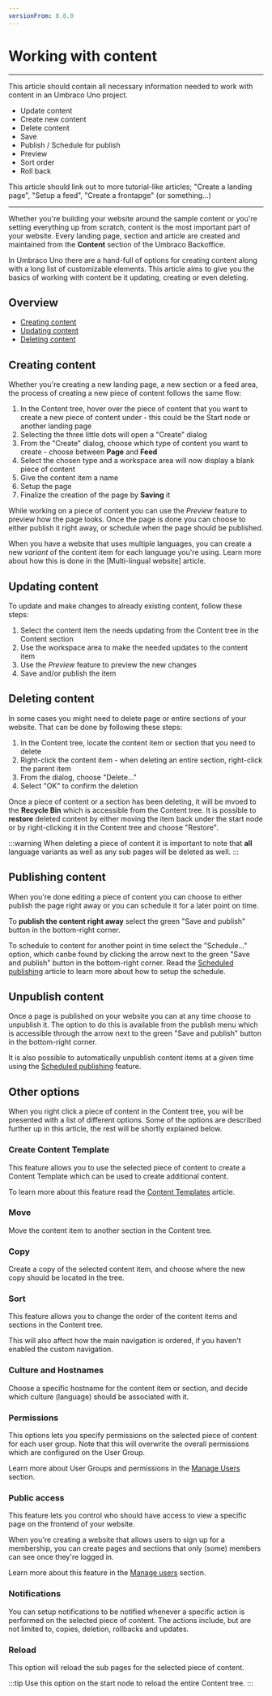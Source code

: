 ```yaml
---
versionFrom: 8.0.0
---
```


# Working with content

----------
This article should contain all necessary information needed to work with content in an Umbraco Uno project.

* Update content
* Create new content
* Delete content
* Save
* Publish / Schedule for publish
* Preview
* Sort order
* Roll back

This article should link out to more tutorial-like articles; "Create a landing page", "Setup a feed", "Create a frontapge" (or something...)

----------

Whether you're building your website around the sample content or you're setting everything up from scratch, content is the most important part of your website. Every landing page, section and article are created and maintained from the **Content** section of the Umbraco Backoffice.

In Umbraco Uno there are a hand-full of options for creating content along with a long list of customizable elements. This article aims to give you the basics of working with content be it updating, creating or even deleting.

## Overview

* [Creating content](#creating-content)
* [Updating content](#updating-content)
* [Deleting content](#deleting-content)

## Creating content

Whether you're creating a new landing page, a new section or a feed area, the process of creating a new piece of content follows the same flow:

1. In the Content tree, hover over the piece of content that you want to create a new piece of content under - this could be the Start node or another landing page
2. Selecting the three little dots will open a "Create" dialog
3. From the "Create" dialog, choose which type of content you want to create - choose between **Page** and **Feed**
4. Select the chosen type and a workspace area will now display a blank piece of content
5. Give the content item a name
6. Setup the page
7. Finalize the creation of the page by **Saving** it

While working on a piece of content you can use the *Preview* feature to preview how the page looks. Once the page is done you can choose to either publish it right away, or schedule when the page should be published.

When you have a website that uses multiple languages, you can create a new *variant* of the content item for each language you're using. Learn more about how this is done in the [Multi-lingual website] article.

## Updating content

To update and make changes to already existing content, follow these steps:

1. Select the content item the needs updating from the Content tree in the Content section
2. Use the workspace area to make the needed updates to the content item
3. Use the *Preview* feature to preview the new changes
4. Save and/or publish the item

## Deleting content

In some cases you might need to delete page or entire sections of your website. That can be done by following these steps:

1. In the Content tree, locate the content item or section that you need to delete
2. Right-click the content item - when deleting an entire section, right-click the parent item
3. From the dialog, choose "Delete..."
4. Select "OK" to confirm the deletion

Once a piece of content or a section has been deleting, it will be mvoed to the **Recycle Bin** which is accessible from the Content tree. It is possible to **restore** deleted content by either moving the item back under the start node or by right-clicking it in the Content tree and choose "Restore".

:::warning
When deleting a piece of content it is important to note that **all** language variants as well as any sub pages will be deleted as well.
:::

## Publishing content

When you're done editing a piece of content you can choose to either publish the page right away or you can schedule it for a later point on time.

To **publish the content right away** select the green "Save and publish" button in the bottom-right corner.

To schedule to content for another point in time select the "Schedule..." option, which canbe found by clicking the arrow next to the green "Save and publish" button in the bottom-right corner. Read the [Scheduled publishing](#LINK) article to learn more about how to setup the schedule.

## Unpublish content

Once a page is published on your website you can at any time choose to unpublish it. The option to do this is available from the publish menu which is accessible through the arrow next to the green "Save and publish" button in the bottom-right corner.

It is also possible to automatically unpublish content items at a given time using the [Scheduled publishing](#LINK) feature.

## Other options

When you right click a piece of content in the Content tree, you will be presented with a list of different options. Some of the options are described further up in this article, the rest will be shortly explained below.

### Create Content Template

This feature allows you to use the selected piece of content to create a Content Template which can be used to create additional content.

To learn more about this feature read the [Content Templates](#LINK) article.

### Move

Move the content item to another section in the Content tree.

### Copy

Create a copy of the selected content item, and choose where the new copy should be located in the tree.

### Sort

This feature allows you to change the order of the content items and sections in the Content tree.

This will also affect how the main navigation is ordered, if you haven't enabled the custom navigation.

### Culture and Hostnames

Choose a specific hostname for the content item or section, and decide which culture (language) should be associated with it.

### Permissions

This options lets you specify permissions on the selected piece of content for each user group. Note that this will overwrite the overall permissions which are configured on the User Group.

Learn more about User Groups and permissions in the [Manage Users](#LINK) section.

### Public access

This feature lets you control who should have access to view a specific page on the frontend of your website.

When you're creating a website that allows users to sign up for a membership, you can create pages and sections that only (some) members can see once they're logged in.

Learn more about this feature in the [Manage users](#LINK) section.

### Notifications

You can setup notifications to be notified whenever a specific action is performed on the selected piece of content. The actions include, but are not limited to, copies, deletion, rollbacks and updates.

### Reload

This option will reload the sub pages for the selected piece of content.

:::tip
Use this option on the start node to reload the entire Content tree.
:::

